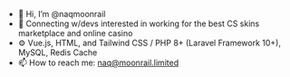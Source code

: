 - 👋 Hi, I’m @naqmoonrail
- 💞️ Connecting w/devs interested in working for the best CS skins marketplace and online casino
- ⚙️ Vue.js, HTML, and Tailwind CSS / PHP 8+ (Laravel Framework 10+), MySQL, Redis Cache
- 📫 How to reach me: naq@moonrail.limited
<!---
naqmoonrail/naqmoonrail is a ✨ special ✨ repository because its `README.md` (this file) appears on your GitHub profile.
You can click the Preview link to take a look at your changes.
--->

